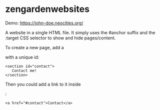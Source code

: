 # zengardenwebsites

Demo: https://john-doe.neocities.org/

A website in a single HTML file. It simply uses the #anchor suffix and the :target CSS selector to show and hide pages/content.

To create a new page, add a <section> with a unique id:
```
<section id="contact">
   Contact me!
</section>
```
Then you could add a link to it inside <nav>:

```
<a href="#contact">Contact</a>
```
